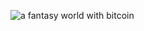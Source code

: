 ![a fantasy world with bitcoin](https://user-images.githubusercontent.com/16882830/126673847-e325636b-726d-477d-8cf0-43fee3f10e48.png)


